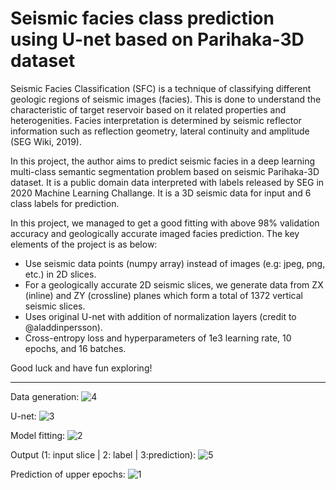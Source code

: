 # Seismic facies class prediction using U-net based on Parihaka-3D dataset

Seismic Facies Classification (SFC) is a technique of classifying different geologic regions of seismic images (facies). This is done to understand the characteristic of target reservoir based on it related properties and heterogenities. Facies interpretation is determined by seismic reflector information such as reflection geometry, lateral continuity and amplitude (SEG Wiki, 2019).

In this project, the author aims to predict seismic facies in a deep learning multi-class semantic segmentation problem based on seismic Parihaka-3D dataset. It is a public domain data interpreted with labels released by SEG in 2020 Machine Learning Challange. It is a 3D seismic data for input and 6 class labels for prediction. 

In this project, we managed to get a good fitting with above 98% validation accuracy and geologically accurate imaged facies prediction. The key elements of the project is as below:

- Use seismic data points (numpy array) instead of images (e.g: jpeg, png, etc.) in 2D slices.
- For a geologically accurate 2D seismic slices, we generate data from ZX (inline) and ZY (crossline) planes which form a total of 1372 vertical seismic slices.
- Uses original U-net with addition of normalization layers (credit to @aladdinpersson).
- Cross-entropy loss and hyperparameters of 1e3 learning rate, 10 epochs, and 16 batches.

Good luck and have fun exploring!
    
-----------------------------------------------------------------------------------------------
 
Data generation:
![4](https://user-images.githubusercontent.com/71542986/184467564-710df525-b929-4deb-aadd-3eeee6f9d123.jpg)

U-net:
![3](https://user-images.githubusercontent.com/71542986/184467686-992623a2-b155-4fa3-80d7-fa3d6c9dc42d.jpg)

Model fitting:
![2](https://user-images.githubusercontent.com/71542986/184467601-b782d23a-6fc0-4d0f-9b2b-0893cad4b1c5.jpg)

Output (1: input slice | 2: label | 3:prediction):
![5](https://user-images.githubusercontent.com/71542986/184467519-1659d1c0-e0bc-483a-b59f-2b72efa41ae8.jpg)

Prediction of upper epochs:
![1](https://user-images.githubusercontent.com/71542986/184467537-1ab0ba94-bd09-4596-ab83-374c66f4e4e8.jpg)
